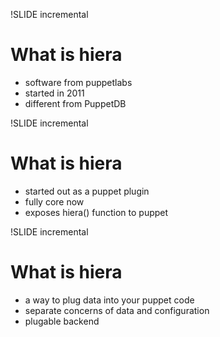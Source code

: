 !SLIDE incremental

# What is hiera #

* software from puppetlabs
* started in 2011
* different from PuppetDB


!SLIDE incremental

# What is hiera #

* started out as a puppet plugin
* fully core now
* exposes hiera() function to puppet


!SLIDE incremental

# What is hiera #

* a way to plug data into your puppet code
* separate concerns of data and configuration
* plugable backend
